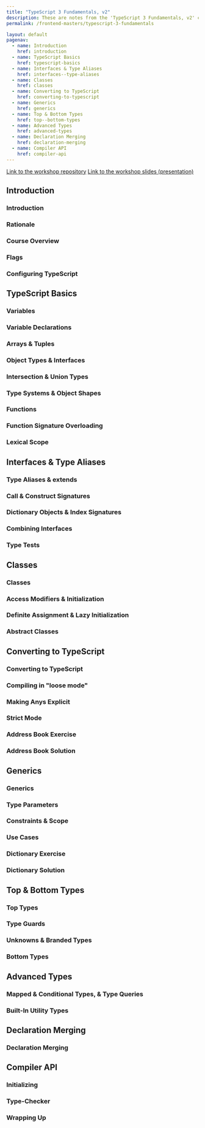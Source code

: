 ```yaml
---
title: "TypeScript 3 Fundamentals, v2"
description: These are notes from the 'TypeScript 3 Fundamentals, v2' course on Frontend Masters.
permalink: /frontend-masters/typescript-3-fundamentals

layout: default
pagenav:
  - name: Introduction
    href: introduction
  - name: TypeScript Basics
    href: typescript-basics
  - name: Interfaces & Type Aliases
    href: interfaces--type-aliases
  - name: Classes
    href: classes
  - name: Converting to TypeScript
    href: converting-to-typescript
  - name: Generics
    href: generics
  - name: Top & Bottom Types
    href: top--bottom-types
  - name: Advanced Types
    href: advanced-types
  - name: Declaration Merging
    href: declaration-merging
  - name: Compiler API
    href: compiler-api
---
```


[Link to the workshop repository](https://github.com/mike-works/typescript-fundamentals/tree/master)
[Link to the workshop slides (presentation)](https://drive.google.com/file/d/170oHzpLNeprUa-TMmOAnSU4caEFDSb3e/view)

## Introduction

### Introduction


### Rationale


### Course Overview


### Flags


### Configuring TypeScript


## TypeScript Basics

### Variables


### Variable Declarations


### Arrays & Tuples


### Object Types & Interfaces


### Intersection & Union Types


### Type Systems & Object Shapes


### Functions


### Function Signature Overloading


### Lexical Scope


## Interfaces & Type Aliases

### Type Aliases & extends


### Call & Construct Signatures


### Dictionary Objects & Index Signatures


### Combining Interfaces


### Type Tests

## Classes

### Classes


### Access Modifiers & Initialization


### Definite Assignment & Lazy Initialization


### Abstract Classes

## Converting to TypeScript

### Converting to TypeScript


### Compiling in "loose mode"


### Making Anys Explicit


### Strict Mode


### Address Book Exercise


### Address Book Solution


## Generics

### Generics


### Type Parameters


### Constraints & Scope


### Use Cases


### Dictionary Exercise


### Dictionary Solution


## Top & Bottom Types

### Top Types


### Type Guards


### Unknowns & Branded Types


### Bottom Types


## Advanced Types

### Mapped & Conditional Types, & Type Queries


### Built-In Utility Types


## Declaration Merging

### Declaration Merging


## Compiler API

### Initializing


### Type-Checker


### Wrapping Up
